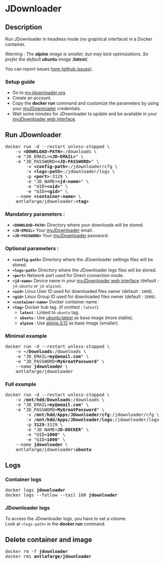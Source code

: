 # JDownloader

## Description

Run JDownloader in headless mode (no graphical interface) in a Docker container.

*Warning : The **alpine** image is smaller, but may lack optimizations. So prefer the default **ubuntu** image (**latest**).*

You can report issues [here (github issues)](https://github.com/antlafarge/jdownloader/issues).

### Setup guide

- Go to [my.jdownloader.org](https://my.jdownloader.org).
- Create an account.
- Copy the **docker run** command and customize the parameters by using your [myJDownloader](https://my.jdownloader.org) credentials.
- Wait some minutes for JDownloader to update and be available in your [myJDownloader web interface](https://my.jdownloader.org).

## Run JDownloader

<pre>
docker run -d --restart unless-stopped &#92;  
    -v <b>&#60;DOWNLOAD-PATH&#62;</b>:/downloads &#92;  
    -e "JD_EMAIL=<b>&#60;JD-EMAIL&#62;</b>" &#92;  
    -e "JD_PASSWORD=<b>&#60;JD-PASSWORD&#62;</b>" &#92;  
        -v <b>&#60;config-path&#62;</b>:/jdownloader/cfg &#92;  
        -v <b>&#60;logs-path&#62;</b>:/jdownloader/logs &#92;  
        -p <b>&#60;port&#62;</b>:3129 &#92;  
        -e "JD_NAME=<b>&#60;jd-name&#62;</b>" &#92;  
        -e "UID=<b>&#60;uid&#62;</b>" &#92;  
        -e "GID=<b>&#60;gid&#62;</b>" &#92;  
    --name <b>&#60;container-name&#62;</b> &#92;  
    antlafarge/jdownloader:<b>&#60;tag&#62;</b>
</pre>

### Mandatory parameters :

- **`<DOWNLOAD-PATH>`** Directory where your downloads will be stored.
- **`<JD-EMAIL>`** Your [myJDownloader](https://my.jdownloader.org) email.
- **`<JD-PASSWORD>`** Your [myJDownloader](https://my.jdownloader.org) password.

### Optional parameters :

- **`<config-path>`** Directory where the JDownloader settings files will be stored.
- **`<logs-path>`** Directory where the JDownloader logs files will be stored.
- **`<port>`** Network port used for Direct connection mode.
- **`<jd-name>`** Device name in your [myJDownloader web interface](https://my.jdownloader.org) (default : `jd-ubuntu` or `jd-alpine`).
- **`<uid>`** Linux User ID used for downloaded files owner (default : `1000`).
- **`<gid>`** Linux Group ID used for downloaded files owner (default : `1000`).
- **`<container-name>`** Docker container name.
- **`<tag>`** Docker hub tag. (if omitted : `latest`).
    - **`latest`** : Linked to `ubuntu` tag.
    - **`ubuntu`** : Use [ubuntu:latest](https://hub.docker.com/_/ubuntu?tab=tags&page=1&ordering=last_updated&name=latest) as base image (more stable).
    - **`alpine`** : Use [alpine:3.12](https://hub.docker.com/_/alpine?tab=tags&page=1&ordering=last_updated&name=3.12) as base image (smaller).

### Minimal example

<pre>
docker run -d --restart unless-stopped \
    -v <b>~/Downloads</b>:/downloads \
    -e "JD_EMAIL=<b>my@email.com</b>" \
    -e "JD_PASSWORD=<b>MyGreatPassword</b>" \
    --name <b>jdownloader</b> \
    antlafarge/jdownloader
</pre>

### Full example

<pre>
docker run -d --restart unless-stopped \
    -v <b>/mnt/hdd/Downloads</b>:/downloads \
    -e "JD_EMAIL=<b>my@email.com</b>" \
    -e "JD_PASSWORD=<b>MyGreatPassword</b>" \
        -v <b>/mnt/hdd/Apps/JDownloader/cfg</b>:/jdownloader/cfg \
        -v <b>/mnt/hdd/Apps/JDownloader/logs</b>:/jdownloader/logs \
        -p <b>3129</b>:3129 \
        -e "JD_NAME=<b>JD-DOCKER</b>" \
        -e "UID=<b>1000</b>" \
        -e "GID=<b>1000</b>" \
    --name <b>jdownloader</b> \
    antlafarge/jdownloader<b>:ubuntu</b>
</pre>

## Logs

### Container logs

<pre>
docker logs <b>jdownloader</b>
docker logs --follow --tail 100 <b>jdownloader</b>
</pre>

### JDownloader logs

To access the JDownloader logs, you have to set a volume.  
Look at `<logs-path>` in the **docker run** command.

## Delete container and image

<pre>
docker rm -f <b>jdownloader</b>
docker rmi <b>antlafarge/jdownloader</b>
</pre>
